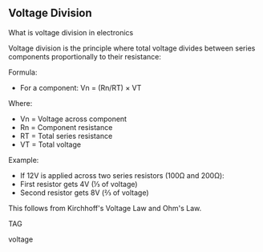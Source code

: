 ## Voltage Division

What is voltage division in electronics

Voltage division is the principle where total voltage divides between series components proportionally to their resistance:

Formula:

- For a component: Vn = (Rn/RT) × VT

Where:

- Vn = Voltage across component
- Rn = Component resistance
- RT = Total series resistance
- VT = Total voltage

Example:

- If 12V is applied across two series resistors (100Ω and 200Ω):
- First resistor gets 4V (⅓ of voltage)
- Second resistor gets 8V (⅔ of voltage)

This follows from Kirchhoff's Voltage Law and Ohm's Law.

TAG

voltage
